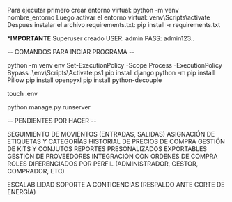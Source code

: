 Para ejecutar primero crear entorno virtual: python -m venv nombre_entorno
Luego activar el entorno virtual: venv\Scripts\activate
Despues instalar el archivo requirements.txt: pip install -r requirements.txt

***IMPORTANTE**
Superuser creado
USER: admin
PASS: admin123..


-- COMANDOS PARA INCIAR PROGRAMA -- 

python -m venv env
Set-ExecutionPolicy -Scope Process -ExecutionPolicy Bypass
.\env\Scripts\Activate.ps1
pip install django
python -m pip install Pillow
pip install openpyxl
pip install python-decouple

touch .env


python manage.py runserver

-- PENDIENTES POR HACER -- 

  SEGUIMIENTO DE MOVIENTOS (ENTRADAS, SALIDAS)
  ASIGNACIÓN DE ETIQUETAS Y CATEGORÍAS
  HISTORIAL DE PRECIOS DE COMPRA
  GESTIÓN DE KITS Y CONJUTOS
  REPORTES PRESONALIZADOS EXPORTABLES
  GESTIÓN DE PROVEEDORES
  INTEGRACIÓN CON ÓRDENES DE COMPRA
  ROLES DIFERENCIADOS POR PERFIL (ADMINISTRADOR, GESTOR, COMPRADOR, ETC)

  ESCALABILIDAD
  SOPORTE A CONTIGENCIAS (RESPALDO ANTE CORTE DE ENERGÍA)

